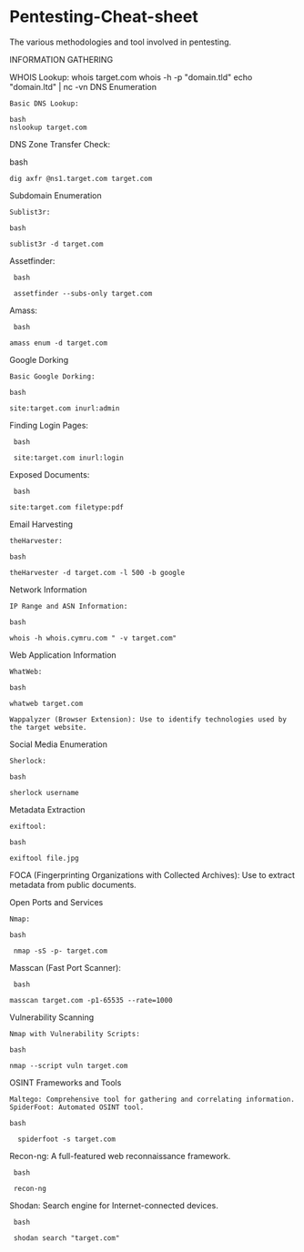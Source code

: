 # Pentesting-Cheat-sheet

The various methodologies and tool involved in pentesting.

INFORMATION GATHERING

WHOIS Lookup: whois target.com
whois -h <HOST> -p <PORT> "domain.tld"
echo "domain.ltd" | nc -vn <HOST> <PORT>
DNS Enumeration

    Basic DNS Lookup:

    bash 
    nslookup target.com

DNS Zone Transfer Check:

bash

    dig axfr @ns1.target.com target.com

Subdomain Enumeration

    Sublist3r:

    bash

    sublist3r -d target.com

Assetfinder:

     bash

     assetfinder --subs-only target.com

Amass:

     bash

    amass enum -d target.com

Google Dorking

    Basic Google Dorking:

    bash

    site:target.com inurl:admin

Finding Login Pages:

     bash

     site:target.com inurl:login

Exposed Documents:

     bash

    site:target.com filetype:pdf

Email Harvesting

    theHarvester:

    bash

    theHarvester -d target.com -l 500 -b google

Network Information

    IP Range and ASN Information:

    bash

    whois -h whois.cymru.com " -v target.com"

Web Application Information

    WhatWeb:

    bash

    whatweb target.com

    Wappalyzer (Browser Extension): Use to identify technologies used by the target website.

Social Media Enumeration

    Sherlock:

    bash

    sherlock username

Metadata Extraction

    exiftool:

    bash

    exiftool file.jpg

FOCA (Fingerprinting Organizations with Collected Archives): Use to extract metadata from public documents.

Open Ports and Services

    Nmap:

    bash

     nmap -sS -p- target.com

Masscan (Fast Port Scanner):

     bash

    masscan target.com -p1-65535 --rate=1000

Vulnerability Scanning

    Nmap with Vulnerability Scripts:

    bash

    nmap --script vuln target.com

OSINT Frameworks and Tools

    Maltego: Comprehensive tool for gathering and correlating information.
    SpiderFoot: Automated OSINT tool.

    bash

      spiderfoot -s target.com

Recon-ng: A full-featured web reconnaissance framework.

     bash

     recon-ng

Shodan: Search engine for Internet-connected devices.

     bash

     shodan search "target.com"


